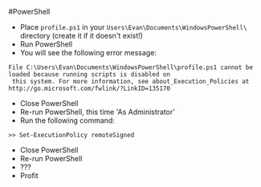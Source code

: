 #PowerShell
- Place `profile.ps1` in your `Users\Evan\Documents\WindowsPowerShell\` directory (create it if it doesn't exist!)
- Run PowerShell
- You will see the following error message:
```
File C:\Users\Evan\Documents\WindowsPowerShell\profile.ps1 cannot be loaded because running scripts is disabled on
 this system. For more information, see about_Execution_Policies at http://go.microsoft.com/fwlink/?LinkID=135170
```
- Close PowerShell
- Re-run PowerShell, this time 'As Administrator'
- Run the following command:
```
>> Set-ExecutionPolicy remoteSigned
```
- Close PowerShell
- Re-run PowerShell
- ???
- Profit
